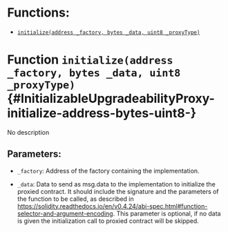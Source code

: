 

# Functions:
- [`initialize(address _factory, bytes _data, uint8 _proxyType)`](#InitializableUpgradeabilityProxy-initialize-address-bytes-uint8-)



# Function `initialize(address _factory, bytes _data, uint8 _proxyType)` {#InitializableUpgradeabilityProxy-initialize-address-bytes-uint8-}
No description

## Parameters:
- `_factory`: Address of the factory containing the implementation.

- `_data`: Data to send as msg.data to the implementation to initialize the proxied contract.
It should include the signature and the parameters of the function to be called, as described in
https://solidity.readthedocs.io/en/v0.4.24/abi-spec.html#function-selector-and-argument-encoding.
This parameter is optional, if no data is given the initialization call to proxied contract will be skipped.



